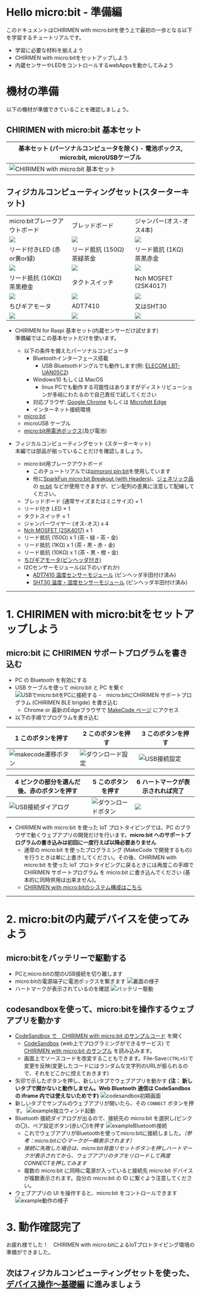 
# Hello micro:bit - 準備編

このドキュメントはCHIRIMEN with micro:bitを使う上で最初の一歩となる以下を学習するチュートリアルです。

- 学習に必要な材料を揃えよう
- CHIRIMEN with micro:bitをセットアップしよう
- 内蔵センサーやLEDをコントロールするwebAppsを動かしてみよう

# 機材の準備
以下の機材が準備できていることを確認しましょう。

## CHIRIMEN with micro:bit 基本セット
|基本セット (パーソナルコンピュータを除く)  -  電池ボックス, micro:bit, microUSBケーブル |
| ----- |
| ![CHIRIMEN with micro:bit 基本セット](imgs/baseSet.jpg)  |


## フィジカルコンピューティングセット(スターターキット)

|  |  |  |
| --- | --- | --- |
| micro:bitブレークアウトボード | ブレッドボード | ジャンパー(オス-オス4本) |
| ![](imgs/parts/pinbit.png) | ![](imgs/parts/breadboard.png) | ![](imgs/parts/MtoM.png) |
| リード付きLED (赤or黄or緑) | リード抵抗 (150Ω)　茶緑茶金 | リード抵抗 (1KΩ)　茶黒赤金 |
| ![](imgs/parts/LED.png) | ![](imgs/parts/150Ohm.png) | ![](imgs/parts/1kOhm.png) |
 リード抵抗 (10KΩ) 茶黒橙金 | タクトスイッチ | Nch MOSFET (2SK4017) |
| ![](imgs/parts/10kOhm.png) | ![](imgs/parts/switch.png) | ![](imgs/parts/MOSFET.png) |
| ちびギアモータ | ADT7410 | 又はSHT30 |
| ![](imgs/parts/chibigear.png) | ![](imgs/parts/ADT7410.png) | ![](imgs/parts/SHT30.jpg) |

<!--
| ブレークアウトボード | ブレッドボード | ジャンパーワイヤー | リード付き LED | リード抵抗 (150Ω) | リード抵抗 (1KΩ) | リード抵抗 (10KΩ) | タクトスイッチ | Nch MOSFET | ちびギアモータ | SHT30 |
| --- | --- | --- | --- | --- | --- | --- | --- | --- | --- | --- |
| ![](imgs/pinbit.jpg) | ![](imgs/breadboardImg.jpg) | ![](imgs/parts/MtoM.png) | ![](imgs/parts/LED.png) | ![](imgs/parts/150Ohm.png) | ![](imgs/parts/1kOhm.png) | ![](imgs/parts/10kOhm.png) | ![](imgs/parts/switch.png) | ![](imgs/parts/MOSFET.png) | ![](imgs/parts/chibigear.png) | ![](imgs/parts/ADT7410.png) |
-->

<!--
| ![CHIRIMEN with micro:bit 基本セット](imgs/baseSet.jpg) [<img src="https://res.cloudinary.com/chirimen/image/fetch/c_limit,f_auto,q_auto,w_400/https://tutorial.chirimen.org/raspi/imgs/section0/raspi3.jpg" alt="基本セットの画像">](imgs/section0/raspi3.jpg) | ![フィジカルコンピューティングセット](imgs/pcSet.jpg) [<img src="https://res.cloudinary.com/chirimen/image/fetch/c_limit,f_auto,q_auto,w_400/https://tutorial.chirimen.org/raspi/imgs/section0/l.jpg" alt="L チカセット">](imgs/section0/l.jpg) |
-->

- CHIRIMEN for Raspi 基本セット(内蔵センサーだけ試せます)<br/>
準備編ではこの基本セットだけを使います。
  - 以下の条件を備えたパーソナルコンピュータ
    - Bluetoothインターフェース搭載
      - USB Bluetoothドングルでも動作します(例: [ELECOM LBT-UAN05C2](https://www.elecom.co.jp/products/LBT-UAN05C2.html))
    - Windows10 もしくは MacOS
      - linux PCでも動作する可能性はありますがディストリビューションが多岐にわたるので自己責任で試してください
    - 対応ブラウザ: [Google Chrome](https://www.google.com/chrome/) もしくは [Microfott Edge](https://www.microsoft.com/edge)
    - インターネット接続環境
  - [micro:bit](https://www.sengoku.co.jp/mod/sgk_cart/detail.php?code=EEHD-55WL)
  - microUSB ケーブル
  - [micro:bit用電池ボックス](https://www.switch-science.com/catalog/5277/)(及び電池)

- フィジカルコンピューティングセット (スターターキット)<br/>
本編では部品が揃っていることだけを確認しましょう。
  - micro:bit用ブレークアウトボード
    - このチュートリアルでは[pimoroni pin:bit](https://www.sengoku.co.jp/mod/sgk_cart/detail.php?code=EEHD-5AWW)を使用しています
    - 他に[SparkFun micro:bit Breakout (with Headers)](https://www.sengoku.co.jp/mod/sgk_cart/detail.php?code=EEHD-56JS)、[ジェネリック品](https://ja.aliexpress.com/item/4001118934669.html) の [m:bit](https://ja.aliexpress.com/item/4000143210124.html) などが使用できますが、ピン配列の差異に注意して配線してください。
  - ブレッドボード (通常サイズまたはミニサイズ) × 1
  - リード付き LED × 1
  - タクトスイッチ × 1
  - ジャンパーワイヤー (オス-オス) x 4
  - [Nch MOSFET (2SK4017)](http://akizukidenshi.com/catalog/g/gI-07597/) x 1
  - リード抵抗 (150Ω) x 1 (茶・緑・茶・金)
  - リード抵抗 (1KΩ) x 1 (茶・黒・赤・金)
  - リード抵抗 (10KΩ) x 1 (茶・黒・橙・金)
  - [ちびギアモータ(ピンヘッダ付き)](https://tiisaishop.dip.jp/product/sgm/)
  - I2Cセンサーモジュール(以下のいずれか)
    - [ADT7410 温度センサーモジュール](http://akizukidenshi.com/catalog/g/gM-06675/) (ピンヘッダ半田付け済み)
    - [SHT30 温度・湿度センサーモジュール](https://www.amazon.co.jp/dp/B07HBSLLSY/) (ピンヘッダ半田付け済み)



-----
# 1. CHIRIMEN with micro:bitをセットアップしよう

## micro:bit に CHIRIMEN サポートプログラムを書き込む
- PC の Bluetooth を有効にする
- USB ケーブルを使って micro:bit と PC を繋ぐ
  ![USBでmicro:bitをPCに接続する](imgs/pc_mbit_usb_con.jpg)
-　micro:bitにCHIRIMEN サポートプログラム (CHIRIMEN BLE brigde) を書き込む
  - Chrome or 最新のEdgeブラウザで <a href="https://r.chirimen.org/makecode-chirimen" target="_blank">MakeCode ページ</a> にアクセス
- 以下の手順でプログラムを書き込む

| 1 このボタンを押す | 2 このボタンを押す | 3 このボタンを押す |
  | -- | -- | -- |
  | ![makecode遷移ボタン](imgs/ssInst1.jpg) | ![ダウンロード設定](imgs/ssInst2.jpg) | ![USB接続設定](imgs/ssInst3.jpg) |

  | 4 ピンクの部分を選んだ後、赤のボタンを押す | 5 このボタンを押す | 6 ハートマークが表示されれば完了 |
  | -- | -- | -- |
  | ![USB接続ダイアログ](imgs/ssInst4.jpg) | ![ダウンロードボタン](imgs/ssInst5.jpg) | ![](imgs/mbitInst.jpg) |

- CHIRIMEN with micro:bit を使った IoT プロトタイピングでは、PC のブラウザで動くウェブアプリの開発だけを行います。**micro:bit へのサポートプログラムの書き込みは初回に一度行えば以降必要ありません**
  - 通常の micro:bit を使ったプログラミング (MakeCode で開発するもの) を行うときは単に上書きしてください。その後、CHIRIMEN with micro:bit を使った IoT プロトタイピングに戻るときには再度この手順で CHIRIMEN サポートプログラム を micro:bit に書き込んでください (基本的に同時併用は出来ません)。
  - [CHIRIMEN with micro:bitのシステム構成はこちら](https://chirimen.org/chirimen-micro-bit/guidebooks/systemConfiguration.html)

-----

# 2. micro:bitの内蔵デバイスを使ってみよう

## micro:bitをバッテリーで駆動する
- PCとmicro:bitの間のUSB接続を切り離します
- micro:bitの電源端子に電池ボックスを繋ぎます
![裏面の様子](imgs/mbitBatt_1.jpg)
- ハートマークが表示されているのを確認
![バッテリー駆動](imgs/mbitBatt_2.jpg)

## codesandboxを使って、micro:bitを操作するウェブアプリを動かす
- [CodeSandbox で　CHIRIMEN with micro:bit のサンプルコード](https://codesandbox.io/s/github/chirimen-oh/chirimen-micro-bit/tree/master/examples/Embed?module=main.js) を開く
  - [CodeSandbox](https://codesandbox.io/) (web上でプログラミングができるサービス) で [CHIRIMEN with micro:bit のサンプル](https://codesandbox.io/s/github/chirimen-oh/chirimen-micro-bit/tree/master/examples/Embed?module=main.js) を読み込みます。
  - 画面上でソースコードを改変することもできます。File-Save`(CTRL+S)`で変更を反映(変更したコードにはランダムな文字列のURLが振られるので、それをどこかに控えておきます)
- 矢印で示したボタンを押し、新しいタブでウェブアプリを動かす **(注： 新しいタブで開かないと動作しません。Web Bluetooth 通信は CodeSandbox の iframe 内では使えないためです)**
![codesandbox初期画面](imgs/csb0.jpg)
- 新しいタブでサンプルのウェブアプリが開いたら、その `CONNECT` ボタンを押す。
![example独立ウィンド起動](imgs/csb1.jpg)
- Bluetooth 接続ダイアログが出るので、接続先の micro:bit を選択し(ピンクの〇)、ペア設定ボタン(赤い〇)を押す
![exampleBluetooth接続](imgs/csb2.jpg)
  - これでウェブアプリがBluetoothを使ってmicro:bitに接続しました。*（参考：micro:bitに◇マークが一瞬表示されます）*
  - *接続に失敗した場合は、micro:bit背面リセットボタンを押しハートマークが表示されてから、ウェブアプリのタブをリロードして再度CONNECTを押してみます*
  - 複数の micro:bit に同時に電源が入っていると接続先 micro:bit デバイスが複数表示されます。自分の micro:bit の ID に繋ぐよう注意してください。
- ウェブアプリの UI を操作すると、micro:bit をコントロールできます
![example動作の様子](imgs/csb3.jpg)

# 3. 動作確認完了

お疲れ様でした！　CHIRIMEN with micro:bitによるIoTプロトタイピング環境の準備ができました。

## 次はフィジカルコンピューティングセットを使った、[デバイス操作～基礎編](./GPIO_starter.md) に進みましょう

